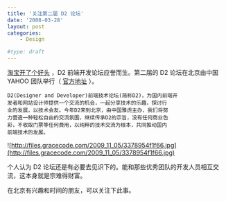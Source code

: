 ```yaml
---
title: '关注第二届 D2 论坛'
date: '2008-03-28'
layout: post
categories:
    - Design

#type: draft
---
```


[淘宝开了个好头](http://ued.taobao.com/blog/2007/12/20/d2-2/) ，D2 前端开发论坛应誉而生。第二届的 D2 论坛在北京由中国 YAHOO 团队举行（ [官方地址](http://d2forum.cn/index.html) ）。

```
D2(Designer and Developer)前端技术论坛(简称D2)，为国内前端开
发者和网站设计师提供一个交流的机会，一起分享技术的乐趣，探讨行
业的发展，以技术会友。今年D2来到北京，由中国雅虎主办，我们将努
力营造一种轻松自由的交流氛围，继续传承D2的宗旨，没有任何商业色
彩，不收取门票等任何费用，以纯粹的技术交流为根本，共同推动国内
前端技术的发展。
```

![http://files.gracecode.com/2009_11_05/3378954f1f66.jpg](http://files.gracecode.com/2009_11_05/3378954f1f66.jpg)

个人认为 D2 论坛还是有必要去见识下的。能和那些优秀团队的开发人员相互交流，这本身就是宗难得财富。

在北京有兴趣和时间的朋友，可以关注下此事。
